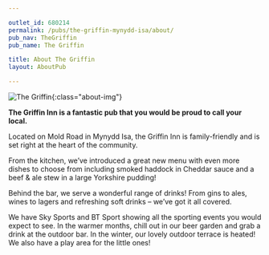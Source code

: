 ```yaml
---

outlet_id: 680214
permalink: /pubs/the-griffin-mynydd-isa/about/
pub_nav: TheGriffin
pub_name: The Griffin

title: About The Griffin
layout: AboutPub

---
```


![The Griffin](/pubs/680214_the_griffin/assets/griffin-detail.jpg){:class="about-img"}	


**The Griffin Inn is a fantastic pub that you would be proud to call your local.**

Located on Mold Road in Mynydd Isa, the Griffin Inn is family-friendly and is set right at the heart of the community.

From the kitchen, we’ve introduced a great new menu with even more dishes to choose from including smoked haddock in Cheddar sauce and a beef & ale stew in a large Yorkshire pudding! 

Behind the bar, we serve a wonderful range of drinks! From gins to ales, wines to lagers and refreshing soft drinks – we’ve got it all covered.

We have Sky Sports and BT Sport showing all the sporting events you would expect to see. In the warmer months, chill out in our beer garden and grab a drink at the outdoor bar. In the winter, our lovely outdoor terrace is heated! We also have a play area for the little ones!
